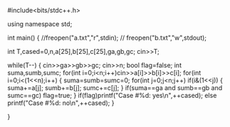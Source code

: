 #include<bits/stdc++.h>

using namespace std;



int main()
{
   //freopen("a.txt","r",stdin);
   // freopen("b.txt","w",stdout);

  int T,cased=0,n,a[25],b[25],c[25],ga,gb,gc;
  cin>>T;

  while(T--)
  {
       cin>>ga>>gb>>gc;
      cin>>n;
      bool  flag=false;
      int suma,sumb,sumc;
      for(int i=0;i<n;i++)cin>>a[i]>>b[i]>>c[i];
      for(int i=0;i<(1<<n);i++)
      {
          suma=sumb=sumc=0;
          for(int j=0;j<n;j++)
          if(i&(1<<j))
          {
              suma+=a[j];
              sumb+=b[j];
              sumc+=c[j];
          }
          if(suma==ga and sumb==gb and sumc==gc) flag=true;
      }
      if(flag)printf("Case #%d: yes\n",++cased);
      else printf("Case #%d: no\n",++cased);
  }









}

